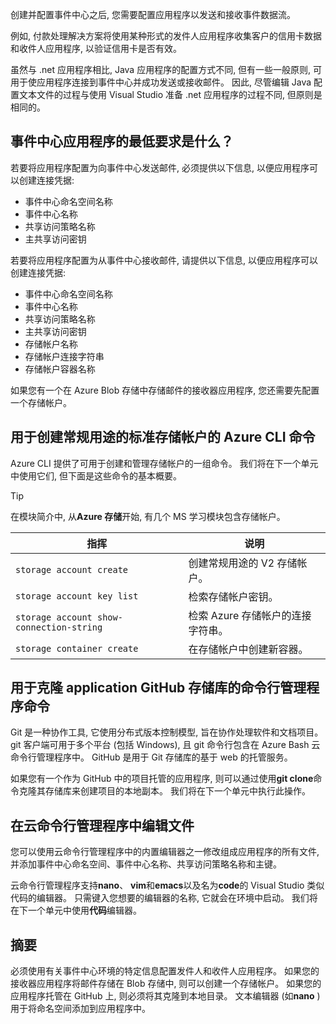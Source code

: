 创建并配置事件中心之后, 您需要配置应用程序以发送和接收事件数据流。

例如, 付款处理解决方案将使用某种形式的发件人应用程序收集客户的信用卡数据和收件人应用程序, 以验证信用卡是否有效。

虽然与 .net 应用程序相比, Java 应用程序的配置方式不同, 但有一些一般原则, 可用于使应用程序连接到事件中心并成功发送或接收邮件。 因此, 尽管编辑 Java 配置文本文件的过程与使用 Visual Studio 准备 .net 应用程序的过程不同, 但原则是相同的。

## <a name="what-are-the-minimum-event-hub-application-requirements"></a>事件中心应用程序的最低要求是什么？

若要将应用程序配置为向事件中心发送邮件, 必须提供以下信息, 以便应用程序可以创建连接凭据:

- 事件中心命名空间名称
- 事件中心名称
- 共享访问策略名称
- 主共享访问密钥

若要将应用程序配置为从事件中心接收邮件, 请提供以下信息, 以便应用程序可以创建连接凭据:

- 事件中心命名空间名称
- 事件中心名称
- 共享访问策略名称
- 主共享访问密钥
- 存储帐户名称
- 存储帐户连接字符串
- 存储帐户容器名称

如果您有一个在 Azure Blob 存储中存储邮件的接收器应用程序, 您还需要先配置一个存储帐户。

## <a name="azure-cli-commands-for-creating-a-general-purpose-standard-storage-account"></a>用于创建常规用途的标准存储帐户的 Azure CLI 命令

Azure CLI 提供了可用于创建和管理存储帐户的一组命令。 我们将在下一个单元中使用它们, 但下面是这些命令的基本概要。 

> [!TIP]
> 在模块简介中, 从**Azure 存储**开始, 有几个 MS 学习模块包含存储帐户。

| 指挥 | 说明 |
|---------|-------------|
| `storage account create` | 创建常规用途的 V2 存储帐户。 |
| `storage account key list` | 检索存储帐户密钥。 |
| `storage account show-connection-string` | 检索 Azure 存储帐户的连接字符串。 |
| `storage container create` | 在存储帐户中创建新容器。 |

## <a name="shell-command-for-cloning-an-application-github-repository"></a>用于克隆 application GitHub 存储库的命令行管理程序命令

Git 是一种协作工具, 它使用分布式版本控制模型, 旨在协作处理软件和文档项目。 git 客户端可用于多个平台 (包括 Windows), 且 git 命令行包含在 Azure Bash 云命令行管理程序中。 GitHub 是用于 Git 存储库的基于 web 的托管服务。 

如果您有一个作为 GitHub 中的项目托管的应用程序, 则可以通过使用**git clone**命令克隆其存储库来创建项目的本地副本。 我们将在下一个单元中执行此操作。

## <a name="editing-files-in-the-cloud-shell"></a>在云命令行管理程序中编辑文件

您可以使用云命令行管理程序中的内置编辑器之一修改组成应用程序的所有文件, 并添加事件中心命名空间、事件中心名称、共享访问策略名称和主键。 

云命令行管理程序支持**nano**、 **vim**和**emacs**以及名为**code**的 Visual Studio 类似代码的编辑器。 只需键入您想要的编辑器的名称, 它就会在环境中启动。 我们将在下一个单元中使用**代码**编辑器。

## <a name="summary"></a>摘要

必须使用有关事件中心环境的特定信息配置发件人和收件人应用程序。 如果您的接收器应用程序将邮件存储在 Blob 存储中, 则可以创建一个存储帐户。 如果您的应用程序托管在 GitHub 上, 则必须将其克隆到本地目录。 文本编辑器 (如**nano** ) 用于将命名空间添加到应用程序中。